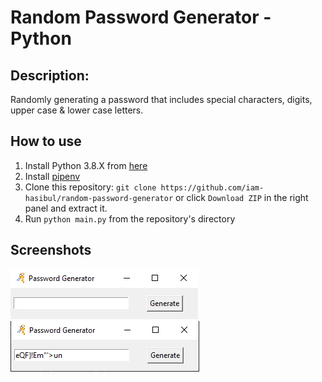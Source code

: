 # Random Password Generator - Python

## Description:
Randomly generating a password that includes special characters, digits, upper case & lower case letters.

## How to use
1. Install Python 3.8.X from [here](https://www.python.org/downloads/)
2. Install [pipenv](https://pypi.org/project/pipenv/)
3. Clone this repository: `git clone https://github.com/iam-hasibul/random-password-generator` or click `Download ZIP` in the right panel and extract it.
4. Run `python main.py` from the repository's directory

## Screenshots
<img src="screenshot-01.png" alt="Screenshot-01">
<img src="screenshot-02.png" alt="Screenshot-02">